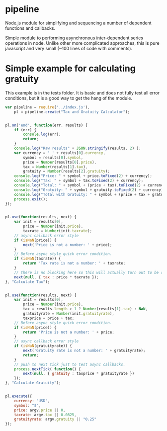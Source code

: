 pipeline
========

Node.js module for simplifying and sequencing a number of dependent functions and callbacks.

Simple module to performing asynchronous inter-dependent series operations in node.  Unlike other more complicated approaches, this is pure javascript and very small (~100 lines of code with comments).

# Simple example for calculating gratuity
This example is in the tests folder.  It is basic and does not fully test all error conditions, but it is a good way to get the hang of the module.

``` javascript
var pipeline = require('../index.js'),
	pl = pipeline.create("Tax and Gratuity Calculator");


pl.on('end', function(err, results) {
	if (err) {
		console.log(err);
		return;
	}
	console.log("Raw results" + JSON.stringify(results, 2) );
	var currency = ' ' + results[0].currency,
		symbol = results[0].symbol,
		price = Number(results[0].price),
		tax = Number(results[1].tax),
		gratuity = Number(results[2].gratuity);
	console.log("Price: " + symbol + price.toFixed(2) + currency);
	console.log("Tax: " + symbol + tax.toFixed(2) + currency);
	console.log("Total: " + symbol + (price + tax).toFixed(2) + currency);
	console.log("Gratuity: " + symbol + gratuity.toFixed(2) + currency);
	console.log("Total with Gratuity: " + symbol + (price + tax + gratuity).toFixed(2) + currency);
	process.exit();
});


pl.use(function(results, next) {
	var init = results[0],
		price = Number(init.price),
		taxrate = Number(init.taxrate);
	// async callback error style
	if (isNaN(price)) {
		next('Price is not a number: ' + price);
	}
	// Before async style quick error condition.
	if (isNaN(taxrate)) {
		return 'Tax rate is not a number: ' + taxrate;
	}
	// there is no blocking here so this will actually turn out to be synchronous.
	next(null, { tax : price * taxrate });
}, "Calculate Tax");


pl.use(function(results, next) {
	var init = results[0],
		price = Number(init.price),
		tax = results.length > 1 ? Number(results[1].tax) : NaN,
		gratuityrate = Number(init.gratuityrate),
		taxprice = price + tax;
	// Before async style quick error condition.
	if (isNaN(price)) {
		return 'Price is not a number: ' + price;
	}
	// async callback error style
	if (isNaN(gratuityrate)) {
		next('Gratuity rate is not a number: ' + gratuityrate);
		return;
	}
	// push to next tick just to test async callbacks.
	process.nextTick( function() {
		next(null, { gratuity : taxprice * gratuityrate }) 
	});
}, "Calculate Gratuity");


pl.execute({
	currency: "USD",
	symbol: "$",
	price: argv.price || 0,
	taxrate: argv.tax || 0.0825,
	gratuityrate: argv.gratuity || "0.25"
});
```